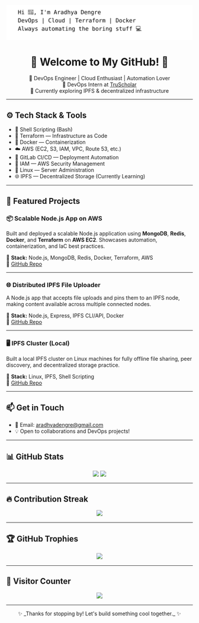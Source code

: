 <!-- Custom Typing Banner -->
<p align="center">
  <img src="https://raw.githubusercontent.com/aradhyadengree/aradhyadengree/main/assets/aradhya_typing_banner.svg" alt="Typing Banner" />
</p>


<h1 align="center">🌟 Welcome to My GitHub! 🌟</h1>

<p align="center">
  🚀 DevOps Engineer | Cloud Enthusiast | Automation Lover <br>
  💼 DevOps Intern at <a href="https://truscholar.io" target="_blank">TruScholar</a> <br>
  🧠 Currently exploring IPFS & decentralized infrastructure
</p>

---

## ⚙️ Tech Stack & Tools

- 🐚 Shell Scripting (Bash)
- 🧱 Terraform — Infrastructure as Code  
- 🐳 Docker — Containerization
- ☁️ AWS (EC2, S3, IAM, VPC, Route 53, etc.)
- 🔁 GitLab CI/CD — Deployment Automation  
- 🔐 IAM — AWS Security Management  
- 🐧 Linux — Server Administration  
- 🌐 IPFS — Decentralized Storage (Currently Learning)

---

## 🚀 Featured Projects

### 📦 Scalable Node.js App on AWS  
Built and deployed a scalable Node.js application using **MongoDB**, **Redis**, **Docker**, and **Terraform** on **AWS EC2**. Showcases automation, containerization, and IaC best practices.

🔧 **Stack:** Node.js, MongoDB, Redis, Docker, Terraform, AWS  
🔗 [GitHub Repo](#)

---

### 🌐 Distributed IPFS File Uploader  
A Node.js app that accepts file uploads and pins them to an IPFS node, making content available across multiple connected nodes.

🔧 **Stack:** Node.js, Express, IPFS CLI/API, Docker  
🔗 [GitHub Repo](#)

---

### 🖥️ IPFS Cluster (Local)  
Built a local IPFS cluster on Linux machines for fully offline file sharing, peer discovery, and decentralized storage practice.

🔧 **Stack:** Linux, IPFS, Shell Scripting  
🔗 [GitHub Repo](#)

---

## 📫 Get in Touch

- 📧 Email: [aradhyadengre@gmail.com](mailto:aradhyadengre@gmail.com)
- 💡 Open to collaborations and DevOps projects!

---

## 📊 GitHub Stats

<p align="center">
  <img src="https://github-readme-stats.vercel.app/api?username=aradhyadengre&show_icons=true&theme=tokyonight" />
  <img src="https://github-readme-stats.vercel.app/api/top-langs/?username=aradhyadengre&layout=compact&theme=tokyonight" />
</p>

---

## 🔥 Contribution Streak

<p align="center">
  <img src="https://github-readme-streak-stats.herokuapp.com/?user=aradhyadengre&theme=tokyonight" />
</p>

---

## 🏆 GitHub Trophies

<p align="center">
  <img src="https://github-profile-trophy.vercel.app/?username=aradhyadengre&theme=tokyonight&no-frame=true&row=1&margin-w=15" />
</p>

---

## 👀 Visitor Counter

<p align="center">
  <img src="https://komarev.com/ghpvc/?username=aradhyadengre&label=Profile%20Views&color=blue&style=flat-square" />
</p>

---

<p align="center">✨ _Thanks for stopping by! Let's build something cool together._ ✨</p>
